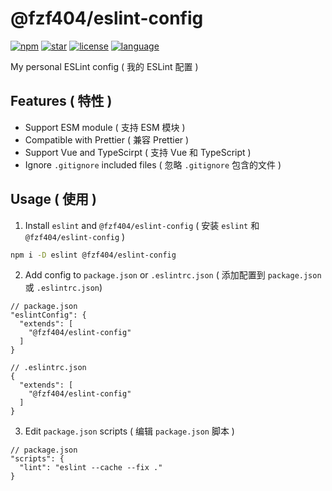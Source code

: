 # @fzf404/eslint-config

[![npm](https://img.shields.io/npm/v/@fzf404/eslint-config?color=f03e3e)](https://npmjs.com/package/@fzf404/eslint-config)
[![star](https://img.shields.io/github/stars/fzf404/eslint-config?color=1c7ed6)](https://github.com/fzf404/eslint-config)
[![license](https://img.shields.io/npm/l/@fzf404/eslint-config?color=37b24d)](https://github.com/fzf404/eslint-config/blob/main/LICENSE)
[![language](https://img.shields.io/badge/language-简体中文-f76707)](https://github.com/fzf404/eslint-config)

My personal ESLint config ( 我的 ESLint 配置 )

## Features ( 特性 )

- Support ESM module ( 支持 ESM 模块 )
- Compatible with Prettier ( 兼容 Prettier )
- Support Vue and TypeScirpt ( 支持 Vue 和 TypeScript )
- Ignore `.gitignore` included files ( 忽略 `.gitignore` 包含的文件 )

## Usage ( 使用 )

1. Install `eslint` and `@fzf404/eslint-config` ( 安装 `eslint` 和 `@fzf404/eslint-config` )

```bash
npm i -D eslint @fzf404/eslint-config
```

2. Add config to `package.json` or `.eslintrc.json` ( 添加配置到 `package.json` 或 `.eslintrc.json`)

```jsonc
// package.json
"eslintConfig": {
  "extends": [
    "@fzf404/eslint-config"
  ]
}

// .eslintrc.json
{
  "extends": [
    "@fzf404/eslint-config"
  ]
}
```

3. Edit `package.json` scripts ( 编辑 `package.json` 脚本 )

```jsonc
// package.json
"scripts": {
  "lint": "eslint --cache --fix ."
}
```
